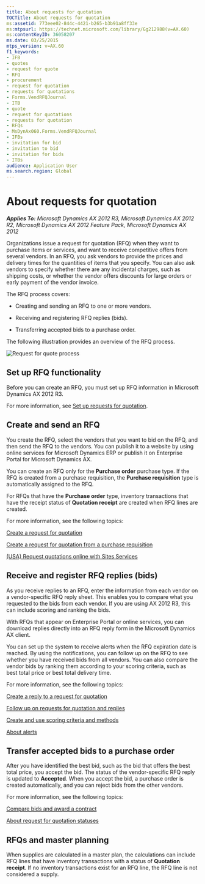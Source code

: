 ```yaml
---
title: About requests for quotation
TOCTitle: About requests for quotation
ms:assetid: 773eee02-844c-4421-b265-b3b91a8ff33e
ms:mtpsurl: https://technet.microsoft.com/library/Gg212988(v=AX.60)
ms:contentKeyID: 36058207
ms.date: 03/25/2015
mtps_version: v=AX.60
f1_keywords:
- IFB
- quotes
- request for quote
- RFQ
- procurement
- request for quotation
- requests for quotations
- Forms.VendRFQJournal
- ITB
- quote
- request for quotations
- requests for quotation
- RFQs
- MsDynAx060.Forms.VendRFQJournal
- IFBs
- invitation for bid
- invitation to bid
- invitation for bids
- ITBs
audience: Application User
ms.search.region: Global
---
```


# About requests for quotation 


_**Applies To:** Microsoft Dynamics AX 2012 R3, Microsoft Dynamics AX 2012 R2, Microsoft Dynamics AX 2012 Feature Pack, Microsoft Dynamics AX 2012_

Organizations issue a request for quotation (RFQ) when they want to purchase items or services, and want to receive competitive offers from several vendors. In an RFQ, you ask vendors to provide the prices and delivery times for the quantities of items that you specify. You can also ask vendors to specify whether there are any incidental charges, such as shipping costs, or whether the vendor offers discounts for large orders or early payment of the vendor invoice.

The RFQ process covers:

  - Creating and sending an RFQ to one or more vendors.

  - Receiving and registering RFQ replies (bids).

  - Transferring accepted bids to a purchase order.

The following illustration provides an overview of the RFQ process.

![Request for quote process](images/Gg212988.RFQProcess(AX.60).gif "Request for quote process")

## Set up RFQ functionality

Before you can create an RFQ, you must set up RFQ information in Microsoft Dynamics AX 2012 R3.

For more information, see [Set up requests for quotation](set-up-requests-for-quotation.md).

## Create and send an RFQ

You create the RFQ, select the vendors that you want to bid on the RFQ, and then send the RFQ to the vendors. You can publish it to a website by using online services for Microsoft Dynamics ERP or publish it on Enterprise Portal for Microsoft Dynamics AX.

You can create an RFQ only for the **Purchase order** purchase type. If the RFQ is created from a purchase requisition, the **Purchase requisition** type is automatically assigned to the RFQ.

For RFQs that have the **Purchase order** type, inventory transactions that have the receipt status of **Quotation receipt** are created when RFQ lines are created.

For more information, see the following topics:

[Create a request for quotation](create-a-request-for-quotation.md)

[Create a request for quotation from a purchase requisition](create-a-request-for-quotation-from-a-purchase-requisition.md)

[(USA) Request quotations online with Sites Services](usa-request-quotations-online-with-sites-services.md)

## Receive and register RFQ replies (bids)

As you receive replies to an RFQ, enter the information from each vendor on a vendor-specific RFQ reply sheet. This enables you to compare what you requested to the bids from each vendor. If you are using AX 2012 R3, this can include scoring and ranking the bids.

With RFQs that appear on Enterprise Portal or online services, you can download replies directly into an RFQ reply form in the Microsoft Dynamics AX client.

You can set up the system to receive alerts when the RFQ expiration date is reached. By using the notifications, you can follow up on the RFQ to see whether you have received bids from all vendors. You can also compare the vendor bids by ranking them according to your scoring criteria, such as best total price or best total delivery time.

For more information, see the following topics:

[Create a reply to a request for quotation](create-a-reply-to-a-request-for-quotation.md)

[Follow up on requests for quotation and replies](follow-up-on-requests-for-quotation-and-replies.md)

[Create and use scoring criteria and methods](create-and-use-scoring-criteria-and-methods.md)

[About alerts](about-alerts.md)

## Transfer accepted bids to a purchase order

After you have identified the best bid, such as the bid that offers the best total price, you accept the bid. The status of the vendor-specific RFQ reply is updated to **Accepted**. When you accept the bid, a purchase order is created automatically, and you can reject bids from the other vendors.

For more information, see the following topics:

[Compare bids and award a contract](compare-bids-and-award-a-contract.md)

[About request for quotation statuses](about-request-for-quotation-statuses.md)

## RFQs and master planning

When supplies are calculated in a master plan, the calculations can include RFQ lines that have inventory transactions with a status of **Quotation receipt**. If no inventory transactions exist for an RFQ line, the RFQ line is not considered a supply.

  


